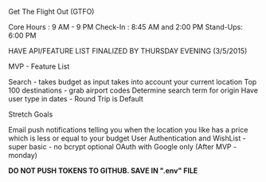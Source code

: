 Get The Flight Out (GTFO)

Core Hours :  9 AM - 9 PM
Check-In :    8:45 AM and 2:00 PM
Stand-Ups:    6:00 PM

HAVE API/FEATURE LIST FINALIZED BY THURSDAY EVENING (3/5/2015)

MVP - Feature List

Search - takes budget as input
takes into account your current location
Top 100 destinations - grab airport codes
Determine search term for origin
Have user type in dates - Round Trip is Default

Stretch Goals

Email push notifications telling you when the location you like has a price which is less or equal to your budget
User Authentication and WishList - super basic - no bcrypt
optional OAuth with Google only (After MVP - monday)

**DO NOT PUSH TOKENS TO GITHUB. SAVE IN ".env" FILE**
